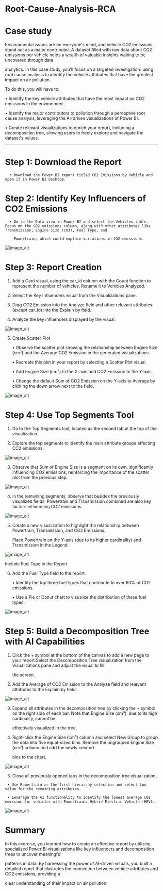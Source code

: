 # Root-Cause-Analysis-RCA

# Case study

Environmental issues are on everyone's mind, and vehicle CO2 emissions stand out as a major contributor. A dataset filled with raw data about CO2 emissions per vehicle holds a wealth of valuable insights waiting to be uncovered through data 

analytics. In this case study, you’ll focus on a targeted investigation: using root cause analysis to identify the vehicle attributes that have the greatest impact on air pollution. 

To do this, you will have to:

   • Identify the key vehicle attributes that have the most impact on CO2 emissions in the environment.

   • Identify the major contributors to pollution through a perceptive root cause analysis, leveraging the AI-driven visualizations of Power BI. 

   • Create relevant visualizations to enrich your report, including a decomposition tree, allowing users to freely explore and navigate the dataset's values.

-------------------------------------------------------------------------------------------------------------------------------------------------------------------------------

# Step 1: Download the Report

      • Download the Power BI report titled CO2 Emissions by Vehicle and open it in Power BI Desktop.

# Step 2: Identify Key Influencers of CO2 Emissions

      • Go to the Data view in Power BI and select the Vehicles table. Focus on the CO2 emissions column, along with other attributes like Transmission, Engine Size (cm3), Fuel Type, and 
      
        Powertrain, which could explain variations in CO2 emissions.

![image_alt](https://github.com/DSgenes/Root-Cause-Analysis-RCA/blob/e8ef06855391bfb43dc31d2d4202afd3f4941d36/Screenshot%201.png)

# Step 3: Report Creation

  1. Add a Card visual, using the car_id column with the Count function to represent the number of vehicles. Rename it to Vehicles Analyzed.

  2. Select the Key Influencers visual from the Visualizations pane.

  3. Drag CO2 Emission into the Analyze field and other relevant attributes (except car_id) into the Explain by field.

  4. Analyze the key influencers displayed by the visual.

![image_alt](https://github.com/DSgenes/Root-Cause-Analysis-RCA/blob/ea429e6a231f78fda6afde536c6c434a6ef6eba1/Screenshot%202.png)

  5. Create Scatter Plot

     • Observe the scatter plot showing the relationship between Engine Size (cm³) and the Average CO2 Emission in the generated visualizations.

     • Recreate this plot in your report by selecting a Scatter Plot visual.

     • Add Engine Size (cm³) to the X-axis and CO2 Emission to the Y-axis.

     • Change the default Sum of CO2 Emission on the Y-axis to Average by clicking the down arrow next to the field.

![image_alt](https://github.com/DSgenes/Root-Cause-Analysis-RCA/blob/58e18e50319587a902ce81ed33d04ad7bf431f2c/Screenshot%203.png)

# Step 4: Use Top Segments Tool

   1. Go to the Top Segments tool, located as the second tab at the top of the visualization.

   2. Explore the top segments to identify the main attribute groups affecting CO2 emissions.

![image_alt](https://github.com/DSgenes/Root-Cause-Analysis-RCA/blob/fd15e23ffa53f1afbf31c052b5a3d8afb1301c89/Screenshot%204.png)

   3. Observe that Sum of Engine Size is a segment on its own, significantly influencing CO2 emissions, reinforcing the importance of the scatter plot from the previous step.

![image_alt](https://github.com/DSgenes/Root-Cause-Analysis-RCA/blob/bd85a44322fc5e2453e6b646439b1a3258a3c8cf/Screenshot%205.png)

   4. In the remaining segments, observe that besides the previously visualized fields, Powertrain and Transmission combined are also key factors influencing CO2 emissions.

![image_alt](https://github.com/DSgenes/Root-Cause-Analysis-RCA/blob/80180b736179f12fd2e012a9e5df48c0be9d705e/Screenshot%206.png)

  5. Create a new visualization to highlight the relationship between Powertrain, Transmission, and CO2 Emissions.

     Place Powertrain on the Y-axis (due to its higher cardinality) and Transmission in the Legend.

![image_alt](https://github.com/DSgenes/Root-Cause-Analysis-RCA/blob/f5381bfd8201aa14a4cad2f0b1081a2b3084127e/Screenshot%207.png)

 Include Fuel Type in the Report

  6. Add the Fuel Type field to the report.

     • Identify the top three fuel types that contribute to over 90% of CO2 emissions.

     • Use a Pie or Donut chart to visualize the distribution of these fuel types.

![image_alt](https://github.com/DSgenes/Root-Cause-Analysis-RCA/blob/d8685393c0ad7c5ecddd7c3730d5b7c3f0bb2bfc/Screenshot%208.png)

# Step 5: Build a Decomposition Tree with AI Capabilities

   1. Click the + symbol at the bottom of the canvas to add a new page to your report.Select the Decomposition Tree visualization from the Visualizations pane and adjust the visual to fill
     
      the screen.

   2. Add the Average of CO2 Emission to the Analyze field and relevant attributes to the Explain by field.

![image_alt]()

   3. Expand all attributes in the decomposition tree by clicking the + symbol on the right side of each bar. Note that Engine Size (cm³), due to its high cardinality, cannot be
   
      effectively visualized in the tree.

   4. Right-click the Engine Size (cm³) column and select New Group to group the data into five equal-sized bins. Remove the ungrouped Engine Size (cm³) column and add the newly created

      bins to the chart.

![image_alt]()

   5. Close all previously opened tabs in the decomposition tree visualization.

     • Use Powertrain as the first hierarchy selection and select Low value for the remaining attributes.

     • Leverage the AI functionality to identify the lowest average CO2 emission for vehicles with Powertrain: Hybrid Electric Vehicle (HEV).

![image_alt]()

# Summary
   
   In this exercise, you learned how to create an effective report by utilizing specialized Power BI visualizations like key influencers and decomposition trees to uncover meaningful 
   
   patterns in data. By harnessing the power of AI-driven visuals, you built a detailed report that illustrates the connection between vehicle attributes and CO2 emissions, providing a 
   
   clear understanding of their impact on air pollution.

